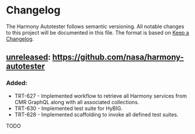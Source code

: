 # Changelog

The Harmony Autotester follows semantic versioning. All notable changes to this
project will be documented in this file. The format is based on [Keep a
Changelog](http://keepachangelog.com/en/1.0.0/).

## [unreleased]: https://github.com/nasa/harmony-autotester

### Added:

- TRT-627 - Implemented workflow to retrieve all Harmony services from CMR GraphQL
  along with all associated collections.
- TRT-630 - Implemented test suite for HyBIG.
- TRT-628 - Implemented scaffolding to invoke all defined test suites.

TODO

[unreleased]: https://github.com/nasa/harmony-autotester/
